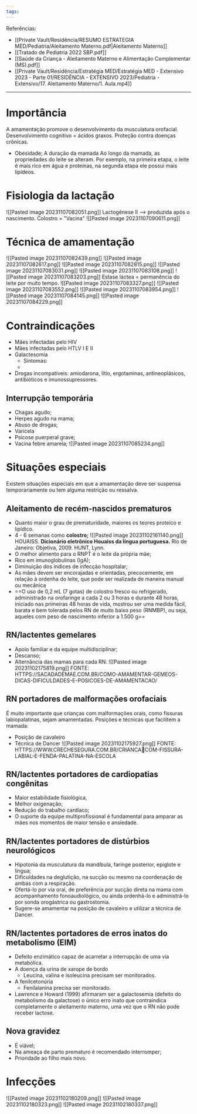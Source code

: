 ```yaml
---
tags:
---
```

Referências: 
* [[Private Vault/Residência/RESUMO ESTRATEGIA MED/Pediatria/Aleitamento Materno.pdf|Aleitamento Materno]]
* [[Tratado de Pediatria 2022 SBP.pdf]]
* [[Saúde da Criança - Aleitamento Materno e Alimentação Complementar (MS).pdf]]
* [[Private Vault/Residência/Estratégia MED/Estratégia MED - Extensivo 2023 - Parte 01/RESIDÊNCIA - EXTENSIVO 2023/Pediatria - Extensivo/17. Aleitamento Materno/1. Aula.mp4]]
---

# Importância
A amamentação promove o desenvolvimento da musculatura orofacial. 
Desenvolvimento cognitivo = ácidos graxos. 
Proteção contra doenças crônicas. 
* Obesidade; 
A duração da mamada
Ao longo da mamada, as propriedades do leite se alteram. Por exemplo, na primeira etapa, o leite é mais rico em água e proteínas, na segunda etapa ele possui mais lipídeos. 
# Fisiologia da lactação 
![[Pasted image 20231107082051.png]]
Lactogênese II --> produzida após o nascimento. 
Colostro = "Vacina"
![[Pasted image 20231107090611.png]]

# Técnica de amamentação
![[Pasted image 20231107082439.png]]
![[Pasted image 20231107082617.png]]
![[Pasted image 20231107082815.png]]
![[Pasted image 20231107083031.png]]
![[Pasted image 20231107083108.png]]
![[Pasted image 20231107083203.png]]
Estase láctea = permanência do leite por muito tempo. 
![[Pasted image 20231107083327.png]]
![[Pasted image 20231107083552.png]]
![[Pasted image 20231107083954.png]]
![[Pasted image 20231107084145.png]]
![[Pasted image 20231107084229.png]]
# Contraindicações 
* Mães infectadas pelo HIV
* Mães infectadas pelo HTLV I E II
* Galactesomia 
	* Sintomas: 
	* 
* Drogas incompatíveis: amiodarona, lítio, ergotaminas, antineoplásicos, antibióticos e imunossupressores. 
## Interrupção temporária 
* Chagas agudo; 
* Herpes agudo na mama; 
* Abuso de drogas; 
* Varicela
* Psicose puerperal grave; 
* Vacina febre amarela; 
![[Pasted image 20231107085234.png]]
# Situações especiais

Existem situações especiais em que a amamentação deve ser suspensa temporariamente ou tem alguma restrição ou ressalva.
## Aleitamento de recém-nascidos prematuros
* Quanto maior o grau de prematuridade, maiores os teores proteico e lipídico.
* 4 - 6 semanas como __colostro;__
	![[Pasted image 20231102161140.png]]
	HOUAISS. __Dicionário eletrônico Houaiss da língua portuguesa.__ Rio de Janeiro: Objetiva, 2009. HUNT, Lynn.
* O melhor alimento para o RNPT é o leite da própria mãe; 
* Rico em imunoglobulinas (IgA); 
* Diminuição dos índices de infecção hospitalar;
* As mães devem ser encorajadas e orientadas, precocemente, em relação à ordenha do leite, que pode ser realizada de maneira manual ou mecânica
* ==O uso de 0,2 mL (7 gotas) de colostro fresco ou refrigerado, administrado na orofaringe a cada 2 ou 3 horas e durante 48 horas, iniciado nas primeiras 48 horas de vida, mostrou ser uma medida fácil, barata e bem tolerada pelos RN de muito baixo peso (RNMBP), ou seja, aqueles com peso de nascimento inferior a 1.500 g==
## RN/lactentes gemelares
* Apoio familiar e da equipe multidisciplinar; 
* Descanso; 
* Alternância das mamas para cada RN. 
![[Pasted image 20231102175819.png]]
FONTE: HTTPS://SACADADEMAE.COM.BR/COMO-AMAMENTAR-GEMEOS-DICAS-DIFICULDADES-E-POSICOES-DE-AMAMENTACAO/
## RN portadores de malformações orofaciais 
É muito importante que crianças com malformações orais, como fissuras labiopalatinas, sejam amamentadas.
Posições e técnicas que facilitem a mamada:
* Posição de cavaleiro
* Técnica de Dancer
![[Pasted image 20231102175927.png]]
FONTE: HTTPS://WWW.CRECHESEGURA.COM.BR/CRIANCACOM-FISSURA-LABIAL-E-FENDA-PALATINA-NA-ESCOLA
## RN/lactentes portadores de cardiopatias congênitas
* Maior estabilidade fisiológica, 
* Melhor oxigenação; 
* Redução do trabalho cardíaco;
* O suporte da equipe multiprofissional é fundamental para amparar as mães nos momentos de maior tensão e ansiedade.
## RN/lactentes portadores de distúrbios neurológicos
* Hipotonia da musculatura da mandíbula, faringe posterior, epiglote e língua;
* Dificuldades na deglutição, na sucção ou mesmo na coordenação de ambas com a respiração. 
* Ofertá-lo por via oral, de preferência por sucção direta na mama com acompanhamento fonoaudiológico, ou ainda ordenhá-lo e administrá-lo por sonda orogástrica ou gastrostomia. 
* Sugere-se amamentar na posição de cavaleiro e utilizar a técnica de Dancer.
## RN/lactentes portadores de erros inatos do metabolismo (EIM)
* Defeito enzimático capaz de acarretar a interrupção de uma via metabólica.
* A doença da urina de xarope de bordo
	* Leucina, valina e isoleucina precisam ser monitorados.
* A fenilcetonúria
	* Fenilalanina precisa ser monitorado. 
* Lawrence e Howard (1999) afirmaram ser a galactosemia (defeito do metabolismo da galactose) o único erro inato que contraindica completamente o aleitamento materno, uma vez que o RN não pode receber lactose.
## Nova gravidez 
* É viável; 
* Na ameaça de parto prematuro é recomendado interromper; 
* Prioridade ao filho mais novo. 
# Infecções

![[Pasted image 20231102180209.png]]
![[Pasted image 20231102180323.png]]
![[Pasted image 20231102180337.png]]


[^1]: 
[^2]: 